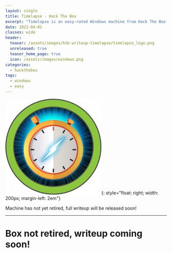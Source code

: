 ```yaml
---
layout: single
title: Timelapse - Hack The Box
excerpt: "Timelapse is an easy-rated Windows machine from Hack The Box. The box is quiet realistic where you work your way to the initial foothold starting with some locked files on a open share. I struggled a bit on what to do with found certificates, but once figured out it was smooth sailing to Administrator. This wasn't the most enjoyable box I've done, neither was it particularly bad."
date: 2022-04-01
classes: wide
header:
  teaser: /assets/images/htb-writeup-timelapse/timelapse_logo.png
  unreleased: true
  teaser_home_page: true
  icon: /assets/images/windows.png
categories:
  - hackthebox
tags:  
  - windows
  - easy
---
```


![](/assets/images/htb-writeup-timelapse/timelapse_logo.png){: style="float: right; width: 200px; margin-left: 2em"}

Machine has not yet retired, full writeup will be released soon!
<br>

----------------

# Box not retired, writeup coming soon! 
